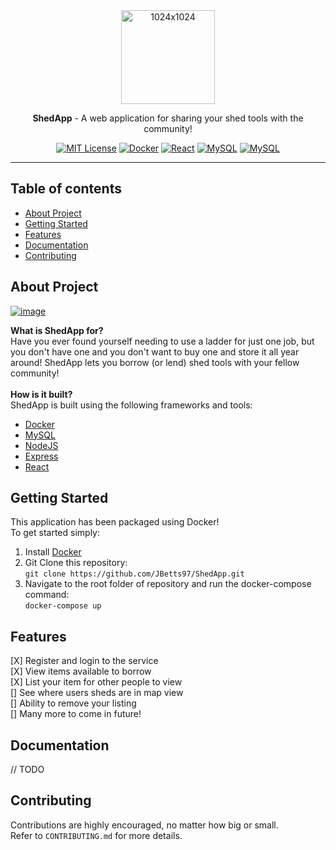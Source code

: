<div align="center">
  <a><a href="https://ibb.co/vVZW025"><img src="https://i.ibb.co/9Gd1fKn/profile.png" height="150" alt="1024x1024" border="0"></a></a>
  <br/>
  <p><strong>ShedApp</strong> - A web application for sharing your shed tools with the community!</p>

  [![MIT License](https://img.shields.io/badge/license-MIT-green)]()
  [![Docker](https://img.shields.io/badge/docker-automated-green?logo=docker)]()
  [![React](https://img.shields.io/badge/react-application-green?logo=react)]()
  [![MySQL](https://img.shields.io/badge/mysql-database-green?logo=mysql)]()
  [![MySQL](https://img.shields.io/badge/nodejs-API-green?logo=javascript)]()
  

</div>

---

## Table of contents

- [About Project](#about-project)
- [Getting Started](#getting-started)
- [Features](#features)
- [Documentation](#documentation)
- [Contributing](#contributing)

## About Project
<a href="https://ibb.co/DrDRv4K"><img src="https://i.ibb.co/rdGwzky/Screenshot-2021-02-16-at-16-40-18.png" alt="image" border="0"></a> <br>

**What is ShedApp for?** <br>
Have you ever found yourself needing to use a ladder for just one job, but you don't have one and you don't want to buy one and store it all year around! ShedApp lets you borrow (or lend) shed tools with your fellow community!  <br> <br>
**How is it built?** <br>
ShedApp is built using the following frameworks and tools:
- [Docker](https://www.docker.com/)
- [MySQL](https://www.mysql.com/)
- [NodeJS](https://nodejs.org/en/)
- [Express](https://expressjs.com/)
- [React](https://reactjs.org/)

## Getting Started
This application has been packaged using Docker! <br> 
To get started simply:
1. Install [Docker](https://www.docker.com/get-started)
2. Git Clone this repository: <br>
`git clone https://github.com/JBetts97/ShedApp.git`
3. Navigate to the root folder of repository and run the docker-compose command: <br>
`docker-compose up`

## Features
[X] Register and login to the service <br>
[X] View items available to borrow <br>
[X] List your item for other people to view <br>
[] See where users sheds are in map view <br>
[] Ability to remove your listing <br>
[] Many more to come in future!

## Documentation
// TODO

## Contributing
Contributions are highly encouraged, no matter how big or small. <br>
Refer to `CONTRIBUTING.md` for more details. <br> <br>
